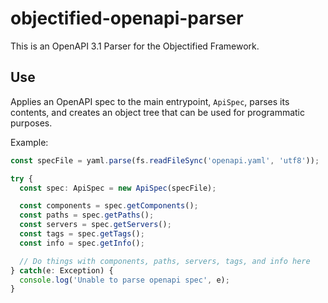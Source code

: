 # objectified-openapi-parser

This is an OpenAPI 3.1 Parser for the Objectified Framework.

## Use

Applies an OpenAPI spec to the main entrypoint, `ApiSpec`, parses its contents,
and creates an object tree that can be used for programmatic purposes.

Example:

```typescript
const specFile = yaml.parse(fs.readFileSync('openapi.yaml', 'utf8'));

try {
  const spec: ApiSpec = new ApiSpec(specFile);

  const components = spec.getComponents();
  const paths = spec.getPaths();
  const servers = spec.getServers();
  const tags = spec.getTags();
  const info = spec.getInfo();

  // Do things with components, paths, servers, tags, and info here
} catch(e: Exception) {
  console.log('Unable to parse openapi spec', e);
}
```

